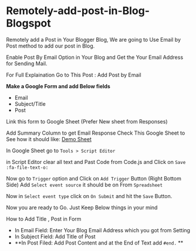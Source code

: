 # Remotely-add-post-in-Blog-Blogspot
Remotely add a Post in Your Blogger Blog, We are going to Use Email by Post method to add our post in Blog.

Enable Post By Email Option in Your Blog and Get the Your Email Address for Sending Mail.

For Full Explaination Go to This Post : Add Post by Email

**Make a Google Form and add Below fields**
- Email
- Subject/Title
- Post

Link this form to Google Sheet (Prefer New sheet from Responses)

Add Summary Column to get Email Response
Check This Google Sheet to See how it should like: [Demo Sheet](https://docs.google.com/spreadsheets/d/1M0qAO59qtOmu7hZTSC5aPlIVJkjkhWkCTinVkCO_738/copy "Demo Sheet")

In Google Sheet go to `Tools > Script Editor`

in Script Editor clear all text and Past Code from Code.js and Click on `Save :fa-file-text-o: `

Now go to `Trigger` option and Click on `Add Trigger` Button (Right Bottom Side)
Add `Select event source` it should be on From `Spreadsheet`

Now in `Select event type` click on `On Submit` and hit the `Save` Button.

Now you are ready to Go. Just Keep Below things in your mind

How to Add Title , Post in Form

- In Email Field: Enter Your Blog Email Address which you got from Setting
- In Subject Field: Add Title of Post
- **In Post Filed: Add Post Content and at the End of Text add `#end.` **
